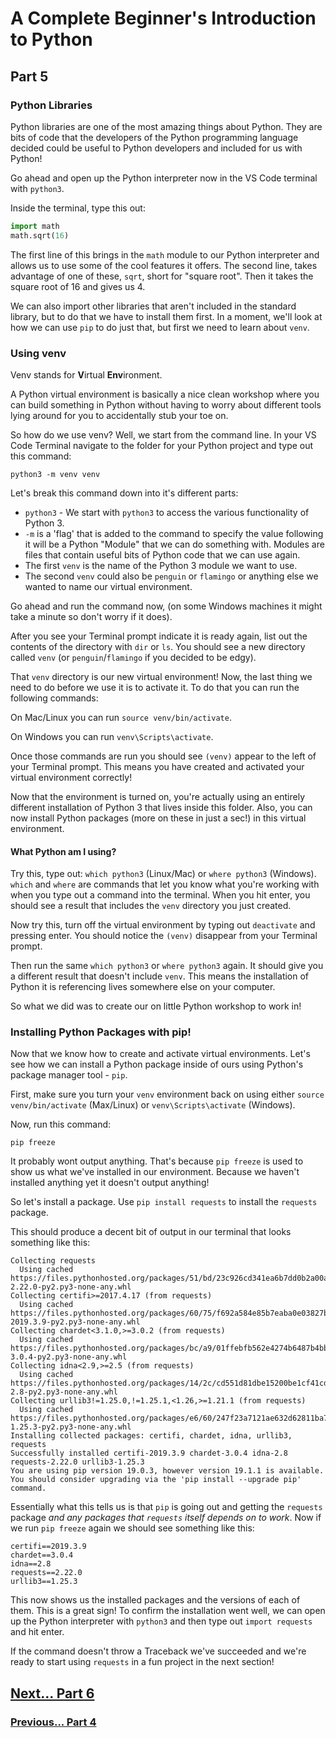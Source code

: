# A Complete Beginner's Introduction to Python

## Part 5

### Python Libraries

Python libraries are one of the most amazing things about Python. They are bits of code that the developers of the Python programming language decided could be useful to Python developers and included for us with Python!

Go ahead and open up the Python interpreter now in the VS Code terminal with `python3`.

Inside the terminal, type this out:

```python
import math
math.sqrt(16)
```

The first line of this brings in the `math` module to our Python interpreter and allows us to use some of the cool features it offers. The second line, takes advantage of one of these, `sqrt`, short for "square root". Then it takes the square root of 16 and gives us 4.

We can also import other libraries that aren't included in the standard library, but to do that we have to install them first. In a moment, we'll look at how we can use `pip` to do just that, but first we need to learn about `venv`.

### Using venv

Venv stands for **V**irtual **Env**ironment. 

A Python virtual environment is basically a nice clean workshop where you can build something in Python without having to worry about different tools lying around for you to accidentally stub your toe on.

So how do we use venv? Well, we start from the command line. In your VS Code Terminal navigate to the folder for your Python project and type out this command:

`python3 -m venv venv`

Let's break this command down into it's different parts:

- `python3` - We start with `python3` to access the various functionality of Python 3.
- `-m` is a 'flag' that is added to the command to specify the value following it will be a Python "Module" that we can do something with. Modules are files that contain useful bits of Python code that we can use again.
- The first `venv` is the name of the Python 3 module we want to use.
- The second `venv` could also be `penguin` or `flamingo` or anything else we wanted to name our virtual environment.

Go ahead and run the command now, (on some Windows machines it might take a minute so don't worry if it does).

After you see your Terminal prompt indicate it is ready again, list out the contents of the directory with `dir` or `ls`. You should see a new directory called `venv` (or `penguin`/`flamingo` if you decided to be edgy).

That `venv` directory is our new virtual environment! Now, the last thing we need to do before we use it is to activate it. To do that you can run the following commands:

On Mac/Linux you can run `source venv/bin/activate`.

On Windows you can run `venv\Scripts\activate`.

Once those commands are run you should see `(venv)` appear to the left of your Terminal prompt. This means you have created and activated your virtual environment correctly!

Now that the environment is turned on, you're actually using an entirely different installation of Python 3 that lives inside this folder. Also, you can now install Python packages (more on these in just a sec!) in this virtual environment. 

#### What Python am I using?

Try this, type out: `which python3` (Linux/Mac) or `where python3` (Windows). `which` and `where` are commands that let you know what you're working with when you type out a command into the terminal. When you hit enter, you should see a result that includes the `venv` directory you just created.

Now try this, turn off the virtual environment by typing out `deactivate` and pressing enter. You should notice the `(venv)` disappear from your Terminal prompt.

Then run the same `which python3` or `where python3` again. It should give you a different result that doesn't include `venv`. This means the installation of Python it is referencing lives somewhere else on your computer.

So what we did was to create our on little Python workshop to work in!

### Installing Python Packages with pip!

Now that we know how to create and activate virtual environments. Let's see how we can install a Python package inside of ours using Python's package manager tool - `pip`.

First, make sure you turn your `venv` environment back on using either
`source venv/bin/activate` (Max/Linux) or `venv\Scripts\activate` (Windows).

Now, run this command:

`pip freeze`

It probably wont output anything. That's because `pip freeze` is used to show us what we've installed in our environment. Because we haven't installed anything yet it doesn't output anything!

So let's install a package. Use `pip install requests` to install the `requests` package.

This should produce a decent bit of output in our terminal that looks something like this:

```
Collecting requests
  Using cached https://files.pythonhosted.org/packages/51/bd/23c926cd341ea6b7dd0b2a00aba99ae0f828be89d72b2190f27c11d4b7fb/requests-2.22.0-py2.py3-none-any.whl
Collecting certifi>=2017.4.17 (from requests)
  Using cached https://files.pythonhosted.org/packages/60/75/f692a584e85b7eaba0e03827b3d51f45f571c2e793dd731e598828d380aa/certifi-2019.3.9-py2.py3-none-any.whl
Collecting chardet<3.1.0,>=3.0.2 (from requests)
  Using cached https://files.pythonhosted.org/packages/bc/a9/01ffebfb562e4274b6487b4bb1ddec7ca55ec7510b22e4c51f14098443b8/chardet-3.0.4-py2.py3-none-any.whl
Collecting idna<2.9,>=2.5 (from requests)
  Using cached https://files.pythonhosted.org/packages/14/2c/cd551d81dbe15200be1cf41cd03869a46fe7226e7450af7a6545bfc474c9/idna-2.8-py2.py3-none-any.whl
Collecting urllib3!=1.25.0,!=1.25.1,<1.26,>=1.21.1 (from requests)
  Using cached https://files.pythonhosted.org/packages/e6/60/247f23a7121ae632d62811ba7f273d0e58972d75e58a94d329d51550a47d/urllib3-1.25.3-py2.py3-none-any.whl
Installing collected packages: certifi, chardet, idna, urllib3, requests
Successfully installed certifi-2019.3.9 chardet-3.0.4 idna-2.8 requests-2.22.0 urllib3-1.25.3
You are using pip version 19.0.3, however version 19.1.1 is available.
You should consider upgrading via the 'pip install --upgrade pip' command.
```

Essentially what this tells us is that `pip` is going out and getting the `requests` package *and any packages that `requests` itself depends on to work*. Now if we run `pip freeze` again we should see something like this:

```
certifi==2019.3.9
chardet==3.0.4
idna==2.8
requests==2.22.0
urllib3==1.25.3
```

This now shows us the installed packages and the versions of each of them. This is a great sign! To confirm the installation went well, we can open up the Python interpreter with `python3` and then type out `import requests` and hit enter.

If the command doesn't throw a Traceback we've succeeded and we're ready to start using `requests` in a fun project in the next section! 

## [Next... Part 6](part6.md)

### [Previous... Part 4](part4.md)